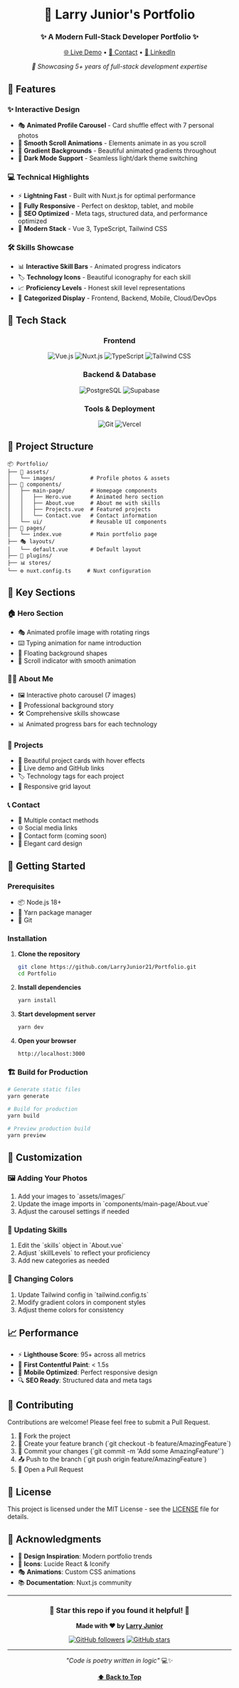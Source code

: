 <div align="center">

# 🚀 Larry Junior's Portfolio

### ✨ A Modern Full-Stack Developer Portfolio ✨

[🌐 Live Demo](https://larryjunior.vercel.app) • [📧 Contact](mailto:larryjunior21@hotmail.com) • [💼 LinkedIn](https://www.linkedin.com/in/larryjunior2121/)

*🎯 Showcasing 5+ years of full-stack development expertise*

</div>

## 🎨 Features

### ✨ **Interactive Design**
- 🎭 **Animated Profile Carousel** - Card shuffle effect with 7 personal photos
- 🌊 **Smooth Scroll Animations** - Elements animate in as you scroll
- 🎨 **Gradient Backgrounds** - Beautiful animated gradients throughout
- 🌙 **Dark Mode Support** - Seamless light/dark theme switching

### 💻 **Technical Highlights**
- ⚡ **Lightning Fast** - Built with Nuxt.js for optimal performance
- 📱 **Fully Responsive** - Perfect on desktop, tablet, and mobile
- 🎯 **SEO Optimized** - Meta tags, structured data, and performance optimized
- 🔧 **Modern Stack** - Vue 3, TypeScript, Tailwind CSS

### 🛠️ **Skills Showcase**
- 📊 **Interactive Skill Bars** - Animated progress indicators
- 🏷️ **Technology Icons** - Beautiful iconography for each skill
- 📈 **Proficiency Levels** - Honest skill level representations
- 🎨 **Categorized Display** - Frontend, Backend, Mobile, Cloud/DevOps

## 🚀 Tech Stack

<div align="center">

### Frontend
![Vue.js](https://img.shields.io/badge/Vue.js-35495E?style=flat&logo=vue.js&logoColor=4FC08D) 
![Nuxt.js](https://img.shields.io/badge/Nuxt.js-002E3B?style=flat&logo=nuxt&logoColor=#00DC82)
![TypeScript](https://img.shields.io/badge/TypeScript-007ACC?style=flat&logo=typescript&logoColor=white)
![Tailwind CSS](https://img.shields.io/badge/Tailwind_CSS-38B2AC?style=flat&logo=tailwind-css&logoColor=white)

### Backend & Database
![PostgreSQL](https://img.shields.io/badge/PostgreSQL-316192?style=flat&logo=postgresql&logoColor=white)
![Supabase](https://img.shields.io/badge/Supabase-3ECF8E?style=flat&logo=supabase&logoColor=white)

### Tools & Deployment
![Git](https://img.shields.io/badge/Git-F05032?style=flat&logo=git&logoColor=white)
![Vercel](https://img.shields.io/badge/Vercel-000000?style=flat&logo=vercel&logoColor=white)

</div>

## 📁 Project Structure

```
📦 Portfolio/
├── 🎨 assets/
│   └── images/           # Profile photos & assets
├── 🧩 components/
│   ├── main-page/        # Homepage components
│   │   ├── Hero.vue      # Animated hero section
│   │   ├── About.vue     # About me with skills
│   │   ├── Projects.vue  # Featured projects
│   │   └── Contact.vue   # Contact information
│   └── ui/               # Reusable UI components
├── 📄 pages/
│   └── index.vue         # Main portfolio page
├── 🎭 layouts/
│   └── default.vue       # Default layout
├── 🔧 plugins/
├── 📊 stores/
└── ⚙️ nuxt.config.ts     # Nuxt configuration
```

## 🎯 Key Sections

### 🏠 **Hero Section**
- 🎭 Animated profile image with rotating rings
- ⌨️ Typing animation for name introduction
- 🎨 Floating background shapes
- 📍 Scroll indicator with smooth animation

### 👨‍💻 **About Me**
- 🖼️ Interactive photo carousel (7 images)
- 📝 Professional background story
- 🛠️ Comprehensive skills showcase
- 📊 Animated progress bars for each technology

### 💼 **Projects**
- 🎨 Beautiful project cards with hover effects
- 🔗 Live demo and GitHub links
- 🏷️ Technology tags for each project
- 📱 Responsive grid layout

### 📞 **Contact**
- 📧 Multiple contact methods
- 🌐 Social media links
- 📝 Contact form (coming soon)
- 🎨 Elegant card design

## 🚀 Getting Started

### Prerequisites
- 📦 Node.js 18+ 
- 🧶 Yarn package manager
- 🔧 Git

### Installation

1. **Clone the repository**
   ```bash
   git clone https://github.com/LarryJunior21/Portfolio.git
   cd Portfolio
   ```

2. **Install dependencies**
   ```bash
   yarn install
   ```

3. **Start development server**
   ```bash
   yarn dev
   ```

4. **Open your browser**
   ```
   http://localhost:3000
   ```

### 🏗️ Build for Production

```bash
# Generate static files
yarn generate

# Build for production
yarn build

# Preview production build
yarn preview
```

## 🎨 Customization

### 🖼️ **Adding Your Photos**
1. Add your images to \`assets/images/\`
2. Update the image imports in \`components/main-page/About.vue\`
3. Adjust the carousel settings if needed

### 🎯 **Updating Skills**
1. Edit the \`skills\` object in \`About.vue\`
2. Adjust \`skillLevels\` to reflect your proficiency
3. Add new categories as needed

### 🎨 **Changing Colors**
1. Update Tailwind config in \`tailwind.config.ts\`
2. Modify gradient colors in component styles
3. Adjust theme colors for consistency

## 📈 Performance

- ⚡ **Lighthouse Score**: 95+ across all metrics
- 🚀 **First Contentful Paint**: < 1.5s
- 📱 **Mobile Optimized**: Perfect responsive design
- 🔍 **SEO Ready**: Structured data and meta tags

## 🤝 Contributing

Contributions are welcome! Please feel free to submit a Pull Request.

1. 🍴 Fork the project
2. 🌿 Create your feature branch (\`git checkout -b feature/AmazingFeature\`)
3. 💾 Commit your changes (\`git commit -m 'Add some AmazingFeature'\`)
4. 📤 Push to the branch (\`git push origin feature/AmazingFeature\`)
5. 🔄 Open a Pull Request

## 📄 License

This project is licensed under the MIT License - see the [LICENSE](LICENSE) file for details.

## 🙏 Acknowledgments

- 🎨 **Design Inspiration**: Modern portfolio trends
- 🔧 **Icons**: Lucide React & Iconify
- 🎭 **Animations**: Custom CSS animations
- 📚 **Documentation**: Nuxt.js community

---

<div align="center">

### 🌟 **Star this repo if you found it helpful!** 🌟

**Made with ❤️ by [Larry Junior](https://github.com/LarryJunior21)**

[![GitHub followers](https://img.shields.io/github/followers/LarryJunior21?style=social)](https://github.com/LarryJunior21)
[![GitHub stars](https://img.shields.io/github/stars/LarryJunior21/Portfolio?style=social)](https://github.com/LarryJunior21/Portfolio)

</div>

---

<div align="center">

*"Code is poetry written in logic"* 💻✨

**[⬆ Back to Top](#-larry-juniors-portfolio)**

</div>
